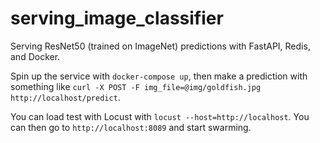 # serving_image_classifier
Serving ResNet50 (trained on ImageNet) predictions with FastAPI, Redis, and Docker.

Spin up the service with `docker-compose up`, then make a prediction with something like `curl -X POST -F img_file=@img/goldfish.jpg http://localhost/predict`.

You can load test with Locust with `locust --host=http://localhost`. You can then go to `http://localhost:8089` and start swarming.
